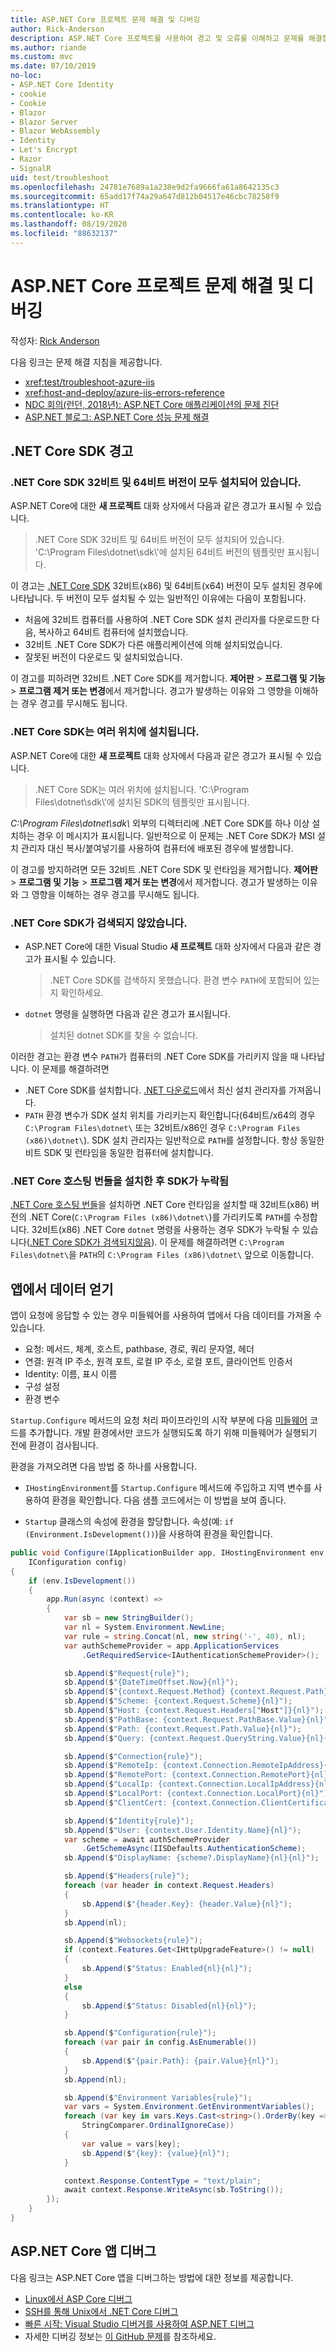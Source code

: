 ```yaml
---
title: ASP.NET Core 프로젝트 문제 해결 및 디버깅
author: Rick-Anderson
description: ASP.NET Core 프로젝트를 사용하여 경고 및 오류를 이해하고 문제를 해결합니다.
ms.author: riande
ms.custom: mvc
ms.date: 07/10/2019
no-loc:
- ASP.NET Core Identity
- cookie
- Cookie
- Blazor
- Blazor Server
- Blazor WebAssembly
- Identity
- Let's Encrypt
- Razor
- SignalR
uid: test/troubleshoot
ms.openlocfilehash: 24781e7689a1a238e9d2fa9666fa61a8642135c3
ms.sourcegitcommit: 65add17f74a29a647d812b04517e46cbc78258f9
ms.translationtype: HT
ms.contentlocale: ko-KR
ms.lasthandoff: 08/19/2020
ms.locfileid: "88632137"
---
```

# <a name="troubleshoot-and-debug-aspnet-core-projects"></a>ASP.NET Core 프로젝트 문제 해결 및 디버깅

작성자: [Rick Anderson](https://twitter.com/RickAndMSFT)

다음 링크는 문제 해결 지침을 제공합니다.

* <xref:test/troubleshoot-azure-iis>
* <xref:host-and-deploy/azure-iis-errors-reference>
* [NDC 회의(런던, 2018년): ASP.NET Core 애플리케이션의 문제 진단](https://www.youtube.com/watch?v=RYI0DHoIVaA)
* [ASP.NET 블로그: ASP.NET Core 성능 문제 해결](https://blogs.msdn.microsoft.com/webdev/2018/05/23/asp-net-core-performance-improvements/)

## <a name="net-core-sdk-warnings"></a>.NET Core SDK 경고

### <a name="both-the-32-bit-and-64-bit-versions-of-the-net-core-sdk-are-installed"></a>.NET Core SDK 32비트 및 64비트 버전이 모두 설치되어 있습니다.

ASP.NET Core에 대한 **새 프로젝트** 대화 상자에서 다음과 같은 경고가 표시될 수 있습니다.

> .NET Core SDK 32비트 및 64비트 버전이 모두 설치되어 있습니다. 'C:\\Program Files\\dotnet\\sdk\\'에 설치된 64비트 버전의 템플릿만 표시됩니다.

이 경고는 [.NET Core SDK](https://dotnet.microsoft.com/download/dotnet-core) 32비트(x86) 및 64비트(x64) 버전이 모두 설치된 경우에 나타납니다. 두 버전이 모두 설치될 수 있는 일반적인 이유에는 다음이 포함됩니다.

* 처음에 32비트 컴퓨터를 사용하여 .NET Core SDK 설치 관리자를 다운로드한 다음, 복사하고 64비트 컴퓨터에 설치했습니다.
* 32비트 .NET Core SDK가 다른 애플리케이션에 의해 설치되었습니다.
* 잘못된 버전이 다운로드 및 설치되었습니다.

이 경고를 피하려면 32비트 .NET Core SDK를 제거합니다. **제어판** > **프로그램 및 기능** > **프로그램 제거 또는 변경**에서 제거합니다. 경고가 발생하는 이유와 그 영향을 이해하는 경우 경고를 무시해도 됩니다.

### <a name="the-net-core-sdk-is-installed-in-multiple-locations"></a>.NET Core SDK는 여러 위치에 설치됩니다.

ASP.NET Core에 대한 **새 프로젝트** 대화 상자에서 다음과 같은 경고가 표시될 수 있습니다.

> .NET Core SDK는 여러 위치에 설치됩니다. 'C:\\Program Files\\dotnet\\sdk\\'에 설치된 SDK의 템플릿만 표시됩니다.

*C:\\Program Files\\dotnet\\sdk\\* 외부의 디렉터리에 .NET Core SDK를 하나 이상 설치하는 경우 이 메시지가 표시됩니다. 일반적으로 이 문제는 .NET Core SDK가 MSI 설치 관리자 대신 복사/붙여넣기를 사용하여 컴퓨터에 배포된 경우에 발생합니다.

이 경고를 방지하려면 모든 32비트 .NET Core SDK 및 런타임을 제거합니다. **제어판** > **프로그램 및 기능** > **프로그램 제거 또는 변경**에서 제거합니다. 경고가 발생하는 이유와 그 영향을 이해하는 경우 경고를 무시해도 됩니다.

### <a name="no-net-core-sdks-were-detected"></a>.NET Core SDK가 검색되지 않았습니다.

* ASP.NET Core에 대한 Visual Studio **새 프로젝트** 대화 상자에서 다음과 같은 경고가 표시될 수 있습니다.

  > .NET Core SDK를 검색하지 못했습니다. 환경 변수 `PATH`에 포함되어 있는지 확인하세요.

* `dotnet` 명령을 실행하면 다음과 같은 경고가 표시됩니다.

  > 설치된 dotnet SDK를 찾을 수 없습니다.

이러한 경고는 환경 변수 `PATH`가 컴퓨터의 .NET Core SDK를 가리키지 않을 때 나타납니다. 이 문제를 해결하려면

* .NET Core SDK를 설치합니다. [.NET 다운로드](https://dotnet.microsoft.com/download)에서 최신 설치 관리자를 가져옵니다.
* `PATH` 환경 변수가 SDK 설치 위치를 가리키는지 확인합니다(64비트/x64의 경우 `C:\Program Files\dotnet\` 또는 32비트/x86인 경우 `C:\Program Files (x86)\dotnet\`). SDK 설치 관리자는 일반적으로 `PATH`를 설정합니다. 항상 동일한 비트 SDK 및 런타임을 동일한 컴퓨터에 설치합니다.

### <a name="missing-sdk-after-installing-the-net-core-hosting-bundle"></a>.NET Core 호스팅 번들을 설치한 후 SDK가 누락됨

[.NET Core 호스팅 번들](xref:host-and-deploy/iis/index#install-the-net-core-hosting-bundle)을 설치하면 .NET Core 런타임을 설치할 때 32비트(x86) 버전의 .NET Core(`C:\Program Files (x86)\dotnet\`)를 가리키도록 `PATH`를 수정합니다. 32비트(x86) .NET Core `dotnet` 명령을 사용하는 경우 SDK가 누락될 수 있습니다([.NET Core SDK가 검색되지않음](#no-net-core-sdks-were-detected)). 이 문제를 해결하려면 `C:\Program Files\dotnet\`을 `PATH`의 `C:\Program Files (x86)\dotnet\` 앞으로 이동합니다.

## <a name="obtain-data-from-an-app"></a>앱에서 데이터 얻기

앱이 요청에 응답할 수 있는 경우 미들웨어를 사용하여 앱에서 다음 데이터를 가져올 수 있습니다.

* 요청: 메서드, 체계, 호스트, pathbase, 경로, 쿼리 문자열, 헤더
* 연결: 원격 IP 주소, 원격 포트, 로컬 IP 주소, 로컬 포트, 클라이언트 인증서
* Identity: 이름, 표시 이름
* 구성 설정
* 환경 변수

`Startup.Configure` 메서드의 요청 처리 파이프라인의 시작 부분에 다음 [미들웨어](xref:fundamentals/middleware/index#create-a-middleware-pipeline-with-iapplicationbuilder) 코드를 추가합니다. 개발 환경에서만 코드가 실행되도록 하기 위해 미들웨어가 실행되기 전에 환경이 검사됩니다.

환경을 가져오려면 다음 방법 중 하나를 사용합니다.

* `IHostingEnvironment`를 `Startup.Configure` 메서드에 주입하고 지역 변수를 사용하여 환경을 확인합니다. 다음 샘플 코드에서는 이 방법을 보여 줍니다.

* `Startup` 클래스의 속성에 환경을 할당합니다. 속성(예: `if (Environment.IsDevelopment())`)을 사용하여 환경을 확인합니다.

```csharp
public void Configure(IApplicationBuilder app, IHostingEnvironment env, 
    IConfiguration config)
{
    if (env.IsDevelopment())
    {
        app.Run(async (context) =>
        {
            var sb = new StringBuilder();
            var nl = System.Environment.NewLine;
            var rule = string.Concat(nl, new string('-', 40), nl);
            var authSchemeProvider = app.ApplicationServices
                .GetRequiredService<IAuthenticationSchemeProvider>();

            sb.Append($"Request{rule}");
            sb.Append($"{DateTimeOffset.Now}{nl}");
            sb.Append($"{context.Request.Method} {context.Request.Path}{nl}");
            sb.Append($"Scheme: {context.Request.Scheme}{nl}");
            sb.Append($"Host: {context.Request.Headers["Host"]}{nl}");
            sb.Append($"PathBase: {context.Request.PathBase.Value}{nl}");
            sb.Append($"Path: {context.Request.Path.Value}{nl}");
            sb.Append($"Query: {context.Request.QueryString.Value}{nl}{nl}");

            sb.Append($"Connection{rule}");
            sb.Append($"RemoteIp: {context.Connection.RemoteIpAddress}{nl}");
            sb.Append($"RemotePort: {context.Connection.RemotePort}{nl}");
            sb.Append($"LocalIp: {context.Connection.LocalIpAddress}{nl}");
            sb.Append($"LocalPort: {context.Connection.LocalPort}{nl}");
            sb.Append($"ClientCert: {context.Connection.ClientCertificate}{nl}{nl}");

            sb.Append($"Identity{rule}");
            sb.Append($"User: {context.User.Identity.Name}{nl}");
            var scheme = await authSchemeProvider
                .GetSchemeAsync(IISDefaults.AuthenticationScheme);
            sb.Append($"DisplayName: {scheme?.DisplayName}{nl}{nl}");

            sb.Append($"Headers{rule}");
            foreach (var header in context.Request.Headers)
            {
                sb.Append($"{header.Key}: {header.Value}{nl}");
            }
            sb.Append(nl);

            sb.Append($"Websockets{rule}");
            if (context.Features.Get<IHttpUpgradeFeature>() != null)
            {
                sb.Append($"Status: Enabled{nl}{nl}");
            }
            else
            {
                sb.Append($"Status: Disabled{nl}{nl}");
            }

            sb.Append($"Configuration{rule}");
            foreach (var pair in config.AsEnumerable())
            {
                sb.Append($"{pair.Path}: {pair.Value}{nl}");
            }
            sb.Append(nl);

            sb.Append($"Environment Variables{rule}");
            var vars = System.Environment.GetEnvironmentVariables();
            foreach (var key in vars.Keys.Cast<string>().OrderBy(key => key, 
                StringComparer.OrdinalIgnoreCase))
            {
                var value = vars[key];
                sb.Append($"{key}: {value}{nl}");
            }

            context.Response.ContentType = "text/plain";
            await context.Response.WriteAsync(sb.ToString());
        });
    }
}
```

## <a name="debug-aspnet-core-apps"></a>ASP.NET Core 앱 디버그

다음 링크는 ASP.NET Core 앱을 디버그하는 방법에 대한 정보를 제공합니다.

* [Linux에서 ASP Core 디버그](https://devblogs.microsoft.com/premier-developer/debugging-asp-core-on-linux-with-visual-studio-2017/)
* [SSH를 통해 Unix에서 .NET Core 디버그](https://devblogs.microsoft.com/devops/debugging-net-core-on-unix-over-ssh/)
* [빠른 시작: Visual Studio 디버거를 사용하여 ASP.NET 디버그](/visualstudio/debugger/quickstart-debug-aspnet)
* 자세한 디버깅 정보는 [이 GitHub 문제](https://github.com/dotnet/AspNetCore.Docs/issues/2960)를 참조하세요.
